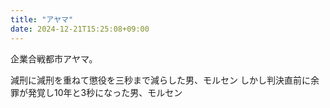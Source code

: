 ```yaml
---
title: "アヤマ"
date: 2024-12-21T15:25:08+09:00
---
```

企業合戦都市アヤマ。

減刑に減刑を重ねて懲役を三秒まで減らした男、モルセン
しかし判決直前に余罪が発覚し10年と3秒になった男、モルセン

